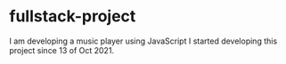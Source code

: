 # fullstack-project
I am developing a music player using JavaScript I started developing this project since 13 of Oct 2021.
